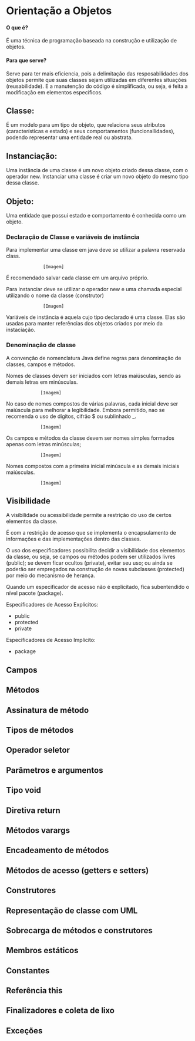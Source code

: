 # Orientação a Objetos

#### O que é?

É uma técnica de programação baseada na construção e utilização de objetos.


#### Para que serve?

Serve para ter mais eficiencia, pois a delimitação das resposabilidades dos objetos permite que suas classes sejam utilizadas em diferentes situações (reusabilidade).
E a manutenção do código é simplificada, ou seja, é feita a modificação em elementos específicos.




## Classe: 

É um modelo para um tipo de objeto, que relaciona seus atributos (características e estado) e seus comportamentos (funcionallidades), podendo representar uma entidade real ou abstrata.

## Instanciação:

Uma instância de uma classe é um novo objeto criado dessa classe, com o operador new. Instanciar uma classe é criar um novo objeto do mesmo tipo dessa classe. 

## Objeto:

Uma entidade que possui estado e comportamento é conhecida como um objeto.




### Declaração de Classe e variáveis de instância

Para implementar uma classe em java deve se utilizar a palavra reservada class.

                  [Imagem]

É recomendado salvar cada classe em um arquivo próprio.

Para instanciar deve se utilizar o operador new e uma chamada especial utilizando o nome da classe (construtor)

                  [Imagem]

Variáveis  de instância é aquela cujo tipo declarado é uma classe. Elas são usadas para manter referências dos objetos criados por meio da instaciação.

### Denominação de classe

A convenção de nomenclatura Java define regras para denominação de classes, campos e métodos.

Nomes de classes devem ser iniciados com letras maiúsculas, sendo as demais letras em minúsculas.

                 [Imagem]

No caso de nomes compostos de várias palavras, cada inicial deve ser maiúscula para melhorar a legibilidade.
Embora permitido, nao se recomenda o uso de dígitos, cifrão $ ou sublinhado _.

                 [Imagem]

Os campos e métodos da classe devem ser nomes simples formados apenas com letras minúsculas;

                 [Imagem]

Nomes compostos com a primeira inicial minúscula e as demais iniciais maiúsculas.

                 [Imagem]

## Visibilidade

A visibilidade ou acessibilidade permite a restrição do uso de certos elementos da classe.

É com a restrição de acesso que se implementa o encapsulamento de informações e das implementações dentro das classes.

O uso dos especificadores possibilita decidir a visibilidade dos elementos da classe, ou seja, se campos ou métodos podem ser utilizados livres (public);
se devem ficar ocultos (private), evitar seu uso; ou ainda se poderão ser empregados na construção de novas subclasses (protected) por meio do mecanismo de herança.

Quando um especificador de acesso não é explicitado, fica subentendido o nível pacote (package).

Especificadores de Acesso Explícitos: 

  * public
  * protected
  * private

Especificadores de Acesso Implícito:

  * package


## Campos

## Métodos

## Assinatura de método

## Tipos de métodos

## Operador seletor

## Parâmetros e argumentos

## Tipo void

## Diretiva return

## Métodos varargs

## Encadeamento de métodos

## Métodos de acesso (getters e setters)

## Construtores

## Representação de classe com UML

## Sobrecarga de métodos e construtores

## Membros estáticos

## Constantes

## Referência this

## Finalizadores e coleta de lixo

## Exceções
